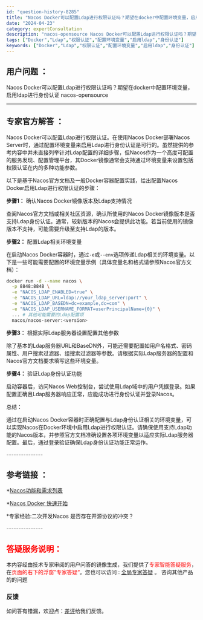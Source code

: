 ```yaml
---
id: "question-history-8285"
title: "Nacos Docker可以配置Ldap进行权限认证吗？期望在docker中配置环境变量，启用ldap进行身份认证 nacos-opensource"
date: "2024-04-23"
category: expertConsultation
description: "nacos-opensource Nacos Docker可以配置Ldap进行权限认证吗？期望在docker中配置环境变量，启用ldap进行身份认证"
tags: ["Docker","Ldap","权限认证","配置环境变量","启用ldap","身份认证"]
keywords: ["Docker","Ldap","权限认证","配置环境变量","启用ldap","身份认证"]
---
```


## 用户问题 ： 
 Nacos Docker可以配置Ldap进行权限认证吗？期望在docker中配置环境变量，启用ldap进行身份认证 nacos-opensource 

---------------
## 专家官方解答 ：

Nacos Docker可以配置Ldap进行权限认证。在使用Nacos Docker部署Nacos Server时，通过配置环境变量来启用Ldap进行身份认证是可行的。虽然提供的参考内容中并未直接列举针对Ldap配置的详细步骤，但Nacos作为一个高度可配置的服务发现、配置管理平台，其Docker镜像通常会支持通过环境变量来设置包括权限认证在内的多种功能参数。

以下是基于Nacos官方文档及一般Docker容器配置实践，给出配置Nacos Docker启用Ldap进行权限认证的步骤：

**步骤1：** 确认Nacos Docker镜像版本及Ldap支持情况

查阅Nacos官方文档或相关社区资源，确认所使用的Nacos Docker镜像版本是否支持Ldap身份认证。通常，较新版本的Nacos会提供此功能。若当前使用的镜像版本不支持，可能需要升级至支持Ldap的版本。

**步骤2：** 配置Ldap相关环境变量

在启动Nacos Docker容器时，通过`-e`或`--env`选项传递Ldap相关的环境变量。以下是一些可能需要配置的环境变量示例（具体变量名和格式请参照Nacos官方文档）：

```bash
docker run -d --name nacos \
  -p 8848:8848 \
  -e "NACOS_LDAP_ENABLED=true" \
  -e "NACOS_LDAP_URL=ldap://your_ldap_server:port" \
  -e "NACOS_LDAP_BASEDN=dc=example,dc=com" \
  -e "NACOS_LDAP_USERNAME_FORMAT=userPrincipalName={0}" \
  ... # 其他可能需要的Ldap配置项
  nacos/nacos-server:<version>
```

**步骤3：** 根据实际Ldap服务器设置配置其他参数

除了基本的Ldap服务器URL和BaseDN外，可能还需要配置如用户名格式、密码属性、用户搜索过滤器、组搜索过滤器等参数。请根据实际Ldap服务器的配置和Nacos官方文档要求填写这些环境变量。

**步骤4：** 验证Ldap身份认证功能

启动容器后，访问Nacos Web控制台，尝试使用Ldap域中的用户凭据登录。如果配置正确且Ldap服务器响应正常，应能成功进行身份认证并登录Nacos。

总结：

通过在启动Nacos Docker容器时正确配置与Ldap身份认证相关的环境变量，可以实现Nacos在Docker环境中启用Ldap进行权限认证。请确保使用支持Ldap功能的Nacos版本，并参照官方文档准确设置各项环境变量以适应实际Ldap服务器配置。最后，通过登录验证确保Ldap身份认证功能正常运作。


<font color="#949494">---------------</font> 


## 参考链接 ：

*[Nacos功能和需求列表](https://nacos.io/docs/latest/archive/feature-list)
 
 *[Nacos Docker 快速开始](https://nacos.io/docs/latest/quickstart/quick-start-docker)
 
 *专家经验:二次开发Nacos 是否存在开源协议的冲突？ 


 <font color="#949494">---------------</font> 
 


## <font color="#FF0000">答疑服务说明：</font> 

本内容经由技术专家审阅的用户问答的镜像生成，我们提供了<font color="#FF0000">专家智能答疑服务</font>，在<font color="#FF0000">页面的右下的浮窗”专家答疑“</font>。您也可以访问 : [全局专家答疑](https://opensource.alibaba.com/chatBot) 。 咨询其他产品的的问题

### 反馈
如问答有错漏，欢迎点：[差评](https://ai.nacos.io/user/feedbackByEnhancerGradePOJOID?enhancerGradePOJOId=11591)给我们反馈。
